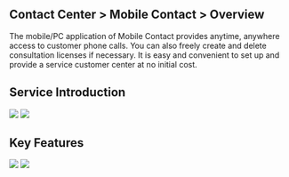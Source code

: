 ## Contact Center > Mobile Contact > Overview

The mobile/PC application of Mobile Contact provides anytime, anywhere access to customer phone calls. You can also freely create and delete consultation licenses if necessary. It is easy and convenient to set up and provide a service customer center at no initial cost.

## Service Introduction
![](http://static.toastoven.net/prod_contact_center/MC_overview_1_en.png)
![](http://static.toastoven.net/prod_contact_center/MC_overview_2_en.png)

## Key Features
![](http://static.toastoven.net/prod_contact_center/MC_overview_3_en.png)
![](http://static.toastoven.net/prod_contact_center/MC_overview_4_en.png)
